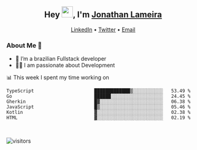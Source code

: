 <h2 align="center">Hey <img src="https://github.com/TheDudeThatCode/TheDudeThatCode/blob/master/Assets/Hi.gif" width="29">, I'm <a href="https://www.linkedin.com/in/jonathanlameira/">Jonathan Lameira</a></h2>
<p align="center">
  <a href="https://www.linkedin.com/in/jonathanlameira/">LinkedIn</a> •
  <a href="https://twitter.com/jlameira">Twitter</a> •
  <a href="mailto:jlameira@gmail.com">Email</a>
</p>

### About Me 🚀
- 🌱  I’m a brazilian Fullstack developer</br>
- 👨‍💻  I am passionate about Development</br>

<!-- ![Jonathan Lameira github stats](https://github-readme-stats.vercel.app/api?username=jlameirameli&show_icons=true&hide_border=true)&nbsp;&nbsp; -->

📊 This week I spent my time working on
<!--START_SECTION:waka-->

```text
TypeScript                      █████████████▒░░░░░░░░░░░   53.49 %
Go                              ██████░░░░░░░░░░░░░░░░░░░   24.45 %
Gherkin                         █▓░░░░░░░░░░░░░░░░░░░░░░░   06.38 %
JavaScript                      █▒░░░░░░░░░░░░░░░░░░░░░░░   05.46 %
Kotlin                          ▓░░░░░░░░░░░░░░░░░░░░░░░░   02.38 %
HTML                            ▓░░░░░░░░░░░░░░░░░░░░░░░░   02.19 %
```

<!--END_SECTION:waka-->

<br />

![visitors](https://visitor-badge.laobi.icu/badge?page_id=jlameira.jlameira)
